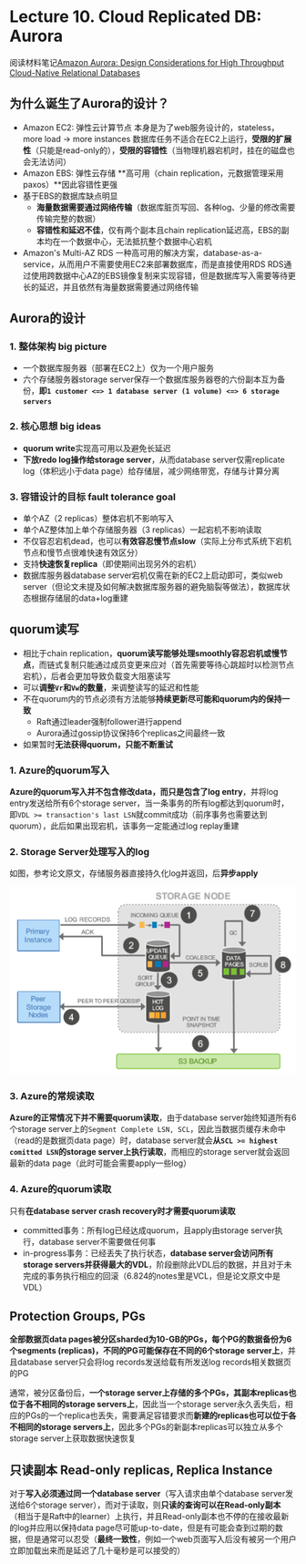 # Lecture 10. Cloud Replicated DB: Aurora

阅读材料笔记[Amazon Aurora: Design Considerations for High Throughput Cloud-Native Relational Databases](Aurora.md)

## 为什么诞生了Aurora的设计？

- Amazon EC2: 弹性云计算节点
  本身是为了web服务设计的，stateless，more load -> more instances
  数据库任务不适合在EC2上运行，**受限的扩展性**（只能是read-only的），**受限的容错性**（当物理机器宕机时，挂在的磁盘也会无法访问）
- Amazon EBS: 弹性云存储
  **高可用（chain replication，元数据管理采用paxos）**因此容错性更强
- 基于EBS的数据库缺点明显
  - **海量数据需要通过网络传输**（数据库脏页写回、各种log、少量的修改需要传输完整的数据）
  - **容错性和延迟不佳**，仅有两个副本且chain replication延迟高，EBS的副本均在一个数据中心，无法抵抗整个数据中心宕机
- Amazon's Multi-AZ RDS
  一种高可用的解决方案，database-as-a-service，从而用户不需要使用EC2来部署数据库，而是直接使用RDS
  RDS通过使用跨数据中心AZ的EBS镜像复制来实现容错，但是数据库写入需要等待更长的延迟，并且依然有海量数据需要通过网络传输

## Aurora的设计

### 1. 整体架构 big picture

- 一个数据库服务器（部署在EC2上）仅为一个用户服务
- 六个存储服务器storage server保存一个数据库服务器卷的六份副本互为备份，**即`1 customer <=> 1 database server (1 volume) <=> 6 storage servers`**

### 2. 核心思想 big ideas

- **quorum write**实现高可用以及避免长延迟
- **下放redo log操作给storage server**，从而database server仅需replicate log（体积远小于data page）给存储层，减少网络带宽，存储与计算分离

### 3. 容错设计的目标 fault tolerance goal

- 单个AZ（2 replicas）整体宕机不影响写入
- 单个AZ整体加上单个存储服务器（3 replicas）一起宕机不影响读取
- 不仅容忍宕机dead，也可以**有效容忍慢节点slow**（实际上分布式系统下宕机节点和慢节点很难快速有效区分）
- 支持**快速恢复replica**（即使期间出现另外的宕机）
- 数据库服务器database server宕机仅需在新的EC2上启动即可，类似web server（但论文未提及如何解决数据库服务器的避免脑裂等做法），数据库状态根据存储层的data+log重建

## quorum读写

- 相比于chain replication，**quorum读写能够处理smoothly容忍宕机或慢节点**，而链式复制只能通过成员变更来应对（首先需要等待心跳超时以检测节点宕机），后者会更加导致负载变大阻塞读写
- 可以**调整`Vr`和`Vw`的数量**，来调整读写的延迟和性能
- 不在quorum内的节点必须有方法能够**持续更新尽可能和quorum内的保持一致**
  - Raft通过leader强制follower进行append
  - Aurora通过gossip协议保持6个replicas之间最终一致
- 如果暂时**无法获得quorum，只能不断重试**

### 1. Azure的quorum写入

**Azure的quorum写入并不包含修改data，而只是包含了log entry**，并将log entry发送给所有6个storage server，当一条事务的所有log都达到quorum时，即`VDL >= transaction's last LSN`就commit成功（前序事务也需要达到quorum），此后如果出现宕机，该事务一定能通过log replay重建

### 2. Storage Server处理写入的log

如图，参考论文原文，存储服务器直接持久化log并返回，后**异步apply**

![Aurora4](images/Aurora4.png)

### 3. Azure的常规读取

**Azure的正常情况下并不需要quorum读取**，由于database server始终知道所有6个storage server上的`Segment Complete LSN, SCL`，因此当数据页缓存未命中（read的是数据页data page）时，database server就会**从`SCL >= highest comitted LSN`的storage server上执行读取**，而相应的storage server就会返回最新的data page（此时可能会需要apply一些log）

### 4. Azure的quorum读取

只有**在database server crash recovery时才需要quorum读取**

- committed事务：所有log已经达成quorum，且apply由storage server执行，database server不需要做任何事
- in-progress事务：已经丢失了执行状态，**database server会访问所有storage servers并获得最大的VDL**，阶段删除此VDL后的数据，并且对于未完成的事务执行相应的回滚（6.824的notes里是VCL，但是论文原文中是VDL）

## Protection Groups, PGs

**全部数据页data pages被分区sharded为10-GB的PGs，每个PG的数据备份为6个segments (replicas)，不同的PG可能保存在不同的6个storage server上**，并且database server只会将log records发送给载有所发送log records相关数据页的PG

通常，被分区备份后，**一个storage server上存储的多个PGs，其副本replicas也位于各不相同的storage servers上**，因此当一个storage server永久丢失后，相应的PGs的一个replica也丢失，需要满足容错要求而**新建的replicas也可以位于各不相同的storage servers上**，因此多个PGs的新副本replicas可以独立从多个storage server上获取数据快速恢复

## 只读副本 Read-only replicas, Replica Instance

对于**写入必须通过同一个database server**（写入请求由单个database server发送给6个storage server），而对于读取，则**只读的查询可以在Read-only副本**（相当于是Raft中的learner）上执行，并且Read-only副本也不停的在接收最新的log并应用以保持data page尽可能up-to-date，但是有可能会查到过期的数据，但是通常可以忍受（**最终一致性**，例如一个web页面写入后没有被另一个用户立即加载出来而是延迟了几十毫秒是可以接受的）
